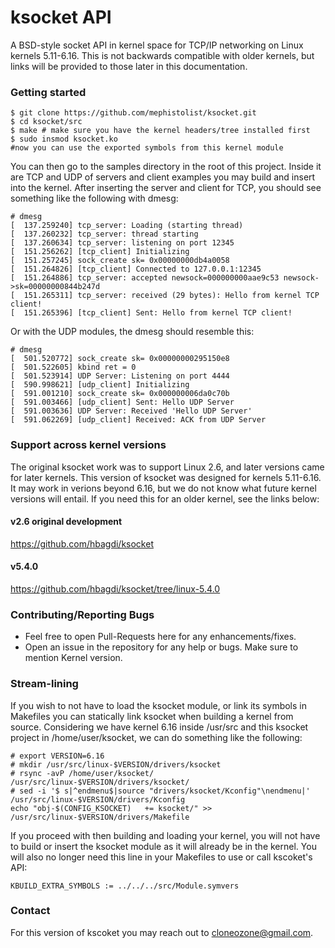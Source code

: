 # ksocket API  

A BSD-style socket API in kernel space for TCP/IP networking on Linux kernels 5.11-6.16. This is not backwards compatible with older kernels, but links will be provided to those later in this documentation. 

### Getting started
```
$ git clone https://github.com/mephistolist/ksocket.git
$ cd ksocket/src
$ make # make sure you have the kernel headers/tree installed first
$ sudo insmod ksocket.ko
#now you can use the exported symbols from this kernel module
```
You can then go to the samples directory in the root of this project. Inside it are TCP and UDP of servers and client examples you may build and insert into the kernel. After inserting the server and client for TCP, you should see something like the following with dmesg:
```
# dmesg
[  137.259240] tcp_server: Loading (starting thread)
[  137.260232] tcp_server: thread starting
[  137.260634] tcp_server: listening on port 12345
[  151.256262] [tcp_client] Initializing
[  151.257245] sock_create sk= 0x00000000db4a0058
[  151.264826] [tcp_client] Connected to 127.0.0.1:12345
[  151.264886] tcp_server: accepted newsock=000000000aae9c53 newsock->sk=00000000844b247d
[  151.265311] tcp_server: received (29 bytes): Hello from kernel TCP client!
[  151.265396] [tcp_client] Sent: Hello from kernel TCP client!
```
Or with the UDP modules, the dmesg should resemble this:
```
# dmesg
[  501.520772] sock_create sk= 0x00000000295150e8
[  501.522605] kbind ret = 0
[  501.523914] UDP Server: Listening on port 4444
[  590.998621] [udp_client] Initializing
[  591.001210] sock_create sk= 0x000000006da0c70b
[  591.003466] [udp_client] Sent: Hello UDP Server
[  591.003636] UDP Server: Received 'Hello UDP Server'
[  591.062269] [udp_client] Received: ACK from UDP Server
```
### Support across kernel versions
The original ksocket work was to support Linux 2.6, and later versions came for later kernels. This version of ksocket was designed for kernels 5.11-6.16. It may work in verions beyond 6.16, but we do not know what future kernel versions will entail. If you need this for an older kernel, see the links below:

#### v2.6 original development
https://github.com/hbagdi/ksocket

#### v5.4.0
https://github.com/hbagdi/ksocket/tree/linux-5.4.0

### Contributing/Reporting Bugs
- Feel free to open Pull-Requests here for any enhancements/fixes.
- Open an issue in the repository for any help or bugs. Make sure to mention Kernel version. 

### Stream-lining
If you wish to not have to load the ksocket module, or link its symbols in Makefiles you can statically link ksocket when building a kernel from source. Considering we have kernel 6.16 inside /usr/src and this ksocket project in /home/user/ksocket, we can do something like the following:

```
# export VERSION=6.16
# mkdir /usr/src/linux-$VERSION/drivers/ksocket
# rsync -avP /home/user/ksocket/ /usr/src/linux-$VERSION/drivers/ksocket/
# sed -i '$ s|^endmenu$|source "drivers/ksocket/Kconfig"\nendmenu|' /usr/src/linux-$VERSION/drivers/Kconfig
echo "obj-$(CONFIG_KSOCKET)   += ksocket/" >> /usr/src/linux-$VERSION/drivers/Makefile
```
If you proceed with then building and loading your kernel, you will not have to build or insert the ksocket module as it will already be in the kernel. You will also no longer need this line in your Makefiles to use or call kscoket's API:
``` 
KBUILD_EXTRA_SYMBOLS := ../../../src/Module.symvers
```
### Contact
For this version of kscoket you may reach out to cloneozone@gmail.com.
